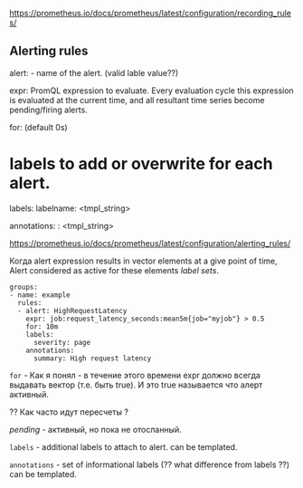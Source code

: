https://prometheus.io/docs/prometheus/latest/configuration/recording_rules/

## Alerting rules

alert: <string> - name of the alert. (valid lable value??)

expr: PromQL expression to evaluate. Every evaluation cycle this expression
is evaluated at the current time, and all resultant time series become
pending/firing alerts.

for: <duration> (default 0s)

# labels to add or overwrite for each alert.
labels:
labelname: <tmpl_string>

annotations:
  <labelname>: <tmpl_string>


https://prometheus.io/docs/prometheus/latest/configuration/alerting_rules/

Когда alert expression results in vector elements at a give point of time,
Alert considered as active for these elements *label sets*.

```
groups:
- name: example
  rules:
  - alert: HighRequestLatency
    expr: job:request_latency_seconds:mean5m{job="myjob"} > 0.5
    for: 10m
    labels:
      severity: page
    annotations:
      summary: High request latency
```

`for` - Как я понял - в течение этого времени expr должно всегда выдавать
вектор (т.е. быть true). И это true называется что алерт активный.

?? Как часто идут пересчеты ?

*pending* - активный, но пока не отосланный.

`labels` - additional labels to attach to alert.
can be templated.

`annotations` - set of informational labels (?? what difference from labels ??)
can be templated.






